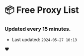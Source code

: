 # :package: Free Proxy List
### Updated every 15 minutes.

- Last updated: `2024-05-27 10:13`

:heart:
